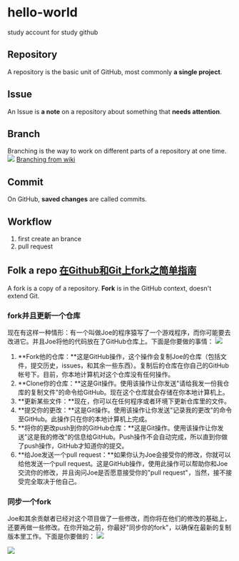 # hello-world
study account for study github

## Repository
A repository is the basic unit of GitHub, most commonly **a single project**. 

## Issue
An Issue is **a note** on a repository about something that **needs attention**.

## Branch
Branching is the way to work on different parts of a repository at one time.![](https://guides.github.com/activities/hello-world/branching.png)
[Branching from wiki](https://en.wikipedia.org/wiki/Branching_(revision_control))

## Commit
On GitHub, **saved changes** are called commits.

## Workflow
1. first create an brance
2. pull request

## Folk a repo [在Github和Git上fork之简单指南](http://linux.cn/article-4292-1-rss.html)
A fork is a copy of a repository. **Fork** is in the GitHub context, doesn't extend Git.
### fork并且更新一个仓库
现在有这样一种情形：有一个叫做Joe的程序猿写了一个游戏程序，而你可能要去改进它。并且Joe将他的代码放在了GitHub仓库上。下面是你要做的事情：
![](https://dn-linuxcn.qbox.me/data/attachment/album/201411/24/162415ki4zz0z7zy14zv3y.png)

1. **Fork他的仓库：**这是GitHub操作，这个操作会复制Joe的仓库（包括文件，提交历史，issues，和其余一些东西）。复制后的仓库在你自己的GitHub帐号下。目前，你本地计算机对这个仓库没有任何操作。
2. **Clone你的仓库：**这是Git操作。使用该操作让你发送"请给我发一份我仓库的复制文件"的命令给GitHub。现在这个仓库就会存储在你本地计算机上。
3. **更新某些文件：**现在，你可以在任何程序或者环境下更新仓库里的文件。
4. **提交你的更改：**这是Git操作。使用该操作让你发送"记录我的更改"的命令至GitHub。此操作只在你的本地计算机上完成。
5. **将你的更改push到你的GitHub仓库：**这是Git操作。使用该操作让你发送"这是我的修改"的信息给GitHub。Push操作不会自动完成，所以直到你做了push操作，GitHub才知道你的提交。
6. **给Joe发送一个pull request：**如果你认为Joe会接受你的修改，你就可以给他发送一个pull request。这是GitHub操作，使用此操作可以帮助你和Joe交流你的修改，并且询问Joe是否愿意接受你的"pull request"，当然，接不接受完全取决于他自己。

### 同步一个fork
Joe和其余贡献者已经对这个项目做了一些修改，而你将在他们的修改的基础上，还要再做一些修改。在你开始之前，你最好"同步你的fork"，以确保在最新的复制版本里工作。下面是你要做的：
![](https://dn-linuxcn.qbox.me/data/attachment/album/201411/24/162416icr0h6wzr6ec2jze.png)

![](http://i.stack.imgur.com/yPKXU.png)
